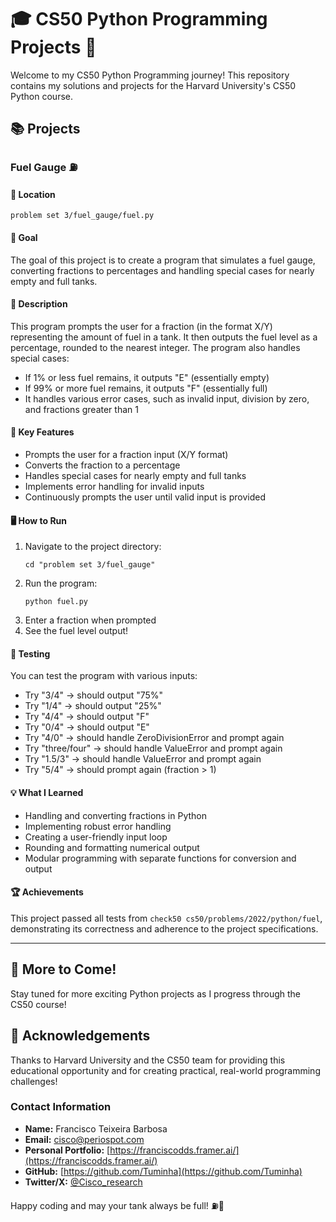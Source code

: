 # 🎓 CS50 Python Programming Projects 🐍

Welcome to my CS50 Python Programming journey! This repository contains my solutions and projects for the Harvard University's CS50 Python course.

## 📚 Projects

### Fuel Gauge ⛽

#### 📂 Location
`problem set 3/fuel_gauge/fuel.py`

#### 🎯 Goal
The goal of this project is to create a program that simulates a fuel gauge, converting fractions to percentages and handling special cases for nearly empty and full tanks.

#### 📝 Description
This program prompts the user for a fraction (in the format X/Y) representing the amount of fuel in a tank. It then outputs the fuel level as a percentage, rounded to the nearest integer. The program also handles special cases:
- If 1% or less fuel remains, it outputs "E" (essentially empty)
- If 99% or more fuel remains, it outputs "F" (essentially full)
- It handles various error cases, such as invalid input, division by zero, and fractions greater than 1

#### 🔑 Key Features
- Prompts the user for a fraction input (X/Y format)
- Converts the fraction to a percentage
- Handles special cases for nearly empty and full tanks
- Implements error handling for invalid inputs
- Continuously prompts the user until valid input is provided

#### 🖥️ How to Run
1. Navigate to the project directory:
   ```
   cd "problem set 3/fuel_gauge"
   ```
2. Run the program:
   ```
   python fuel.py
   ```
3. Enter a fraction when prompted
4. See the fuel level output!

#### 🧪 Testing
You can test the program with various inputs:
- Try "3/4" → should output "75%"
- Try "1/4" → should output "25%"
- Try "4/4" → should output "F"
- Try "0/4" → should output "E"
- Try "4/0" → should handle ZeroDivisionError and prompt again
- Try "three/four" → should handle ValueError and prompt again
- Try "1.5/3" → should handle ValueError and prompt again
- Try "5/4" → should prompt again (fraction > 1)

#### 💡 What I Learned
- Handling and converting fractions in Python
- Implementing robust error handling
- Creating a user-friendly input loop
- Rounding and formatting numerical output
- Modular programming with separate functions for conversion and output

#### 🏆 Achievements
This project passed all tests from `check50 cs50/problems/2022/python/fuel`, demonstrating its correctness and adherence to the project specifications.

---

## 🚀 More to Come!
Stay tuned for more exciting Python projects as I progress through the CS50 course!

## 🙏 Acknowledgements
Thanks to Harvard University and the CS50 team for providing this educational opportunity and for creating practical, real-world programming challenges!

### Contact Information

- **Name:** Francisco Teixeira Barbosa
- **Email:** cisco@periospot.com
- **Personal Portfolio:** [https://franciscodds.framer.ai/](https://franciscodds.framer.ai/)
- **GitHub:** [https://github.com/Tuminha](https://github.com/Tuminha)
- **Twitter/X:** [@Cisco_research](https://x.com/Cisco_research)

Happy coding and may your tank always be full! ⛽🚗
